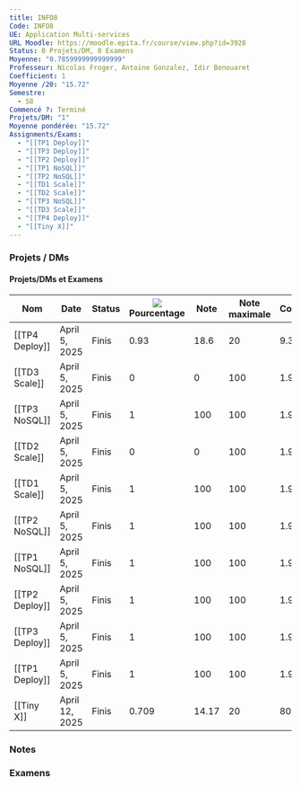 ```yaml
---
title: INFO8
Code: INFO8
UE: Application Multi-services
URL Moodle: https://moodle.epita.fr/course/view.php?id=3928
Status: 0 Projets/DM, 0 Examens
Moyenne: "0.7859999999999999"
Professeur: Nicolas Froger, Antoine Gonzalez, Idir Benouaret
Coefficient: 1
Moyenne /20: "15.72"
Semestre:
  - S8
Commencé ?: Terminé
Projets/DM: "1"
Moyenne pondérée: "15.72"
Assignments/Exams:
  - "[[TP1 Deploy]]"
  - "[[TP3 Deploy]]"
  - "[[TP2 Deploy]]"
  - "[[TP1 NoSQL]]"
  - "[[TP2 NoSQL]]"
  - "[[TD1 Scale]]"
  - "[[TD2 Scale]]"
  - "[[TP3 NoSQL]]"
  - "[[TD3 Scale]]"
  - "[[TP4 Deploy]]"
  - "[[Tiny X]]"
---
```

### Projets / DMs
#### Projets/DMs et Examens
|Nom|Date|Status|![](https://www.notion.so/icons/hashtag_gray.svg)Pourcentage|Note|Note maximale|Coefficient|
|---|---|---|---|---|---|---|
|[[TP4 Deploy]]|April 5, 2025|Finis|0.93|18.6|20|9.3%|
|[[TD3 Scale]]|April 5, 2025|Finis|0|0|100|1.9%|
|[[TP3 NoSQL]]|April 5, 2025|Finis|1|100|100|1.9%|
|[[TD2 Scale]]|April 5, 2025|Finis|0|0|100|1.9%|
|[[TD1 Scale]]|April 5, 2025|Finis|1|100|100|1.9%|
|[[TP2 NoSQL]]|April 5, 2025|Finis|1|100|100|1.9%|
|[[TP1 NoSQL]]|April 5, 2025|Finis|1|100|100|1.9%|
|[[TP2 Deploy]]|April 5, 2025|Finis|1|100|100|1.9%|
|[[TP3 Deploy]]|April 5, 2025|Finis|1|100|100|1.9%|
|[[TP1 Deploy]]|April 5, 2025|Finis|1|100|100|1.9%|
|[[Tiny X]]|April 12, 2025|Finis|0.709|14.17|20|80%|
  
  
  
### Notes
  
### Examens